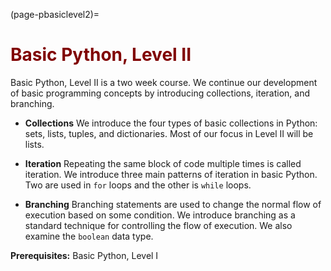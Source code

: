 (page-pbasiclevel2)=
# <font color="maroon">Basic Python, Level II</font>


Basic Python, Level II is a two week course. We continue our development of basic programming concepts by introducing collections, iteration, and branching. 


- **Collections** We introduce the four types of basic collections in Python: sets, lists, tuples, and dictionaries. Most of our focus in Level II will be lists.

- **Iteration** Repeating the same block of code multiple times is called iteration. We introduce three main patterns of iteration in basic Python. Two are used in ``for`` loops and the other is ``while`` loops.


- **Branching** Branching statements are used to change the normal flow of execution based on some condition. We introduce branching as a standard technique for controlling the flow of execution. We also examine the ``boolean`` data type.


**Prerequisites:** Basic Python, Level I
